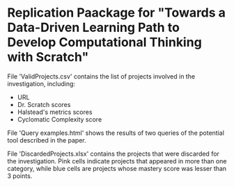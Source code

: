 # Replication Paackage for "Towards a Data-Driven Learning Path to Develop Computational Thinking with Scratch"

File 'ValidProjects.csv' contains the list of projects involved in the investigation, including:
- URL
- Dr. Scratch scores
- Halstead's metrics scores
- Cyclomatic Complexity score

File 'Query examples.html' shows the results of two queries of the potential tool described in the paper.

File 'DiscardedProjects.xlsx' contains the projects that were discarded for the investigation. Pink cells indicate projects that appeared in more than one category, while blue cells are projects whose mastery score was lesser than 3 points.
